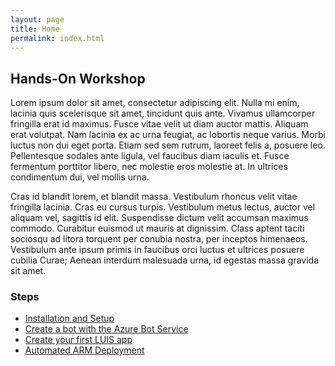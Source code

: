```yaml
---
layout: page
title: Home
permalink: index.html
---
```


## Hands-On Workshop

Lorem ipsum dolor sit amet, consectetur adipiscing elit. Nulla mi enim, lacinia quis scelerisque sit amet, tincidunt quis ante. Vivamus ullamcorper fringilla erat id maximus. Fusce vitae velit ut diam auctor mattis. Aliquam erat volutpat. Nam lacinia ex ac urna feugiat, ac lobortis neque varius. Morbi luctus non dui eget porta. Etiam sed sem rutrum, laoreet felis a, posuere leo. Pellentesque sodales ante ligula, vel faucibus diam iaculis et. Fusce fermentum porttitor libero, nec molestie eros molestie at. In ultrices condimentum dui, vel mollis urna.

Cras id blandit lorem, et blandit massa. Vestibulum rhoncus velit vitae fringilla lacinia. Cras eu cursus turpis. Vestibulum metus lectus, auctor vel aliquam vel, sagittis id elit. Suspendisse dictum velit accumsan maximus commodo. Curabitur euismod ut mauris at dignissim. Class aptent taciti sociosqu ad litora torquent per conubia nostra, per inceptos himenaeos. Vestibulum ante ipsum primis in faucibus orci luctus et ultrices posuere cubilia Curae; Aenean interdum malesuada urna, id egestas massa gravida sit amet.

### Steps

- [Installation and Setup](setup.html)
- [Create a bot with the Azure Bot Service](bot.html)
- [Create your first LUIS app](luis.html)
- [Automated ARM Deployment](arm.html)
